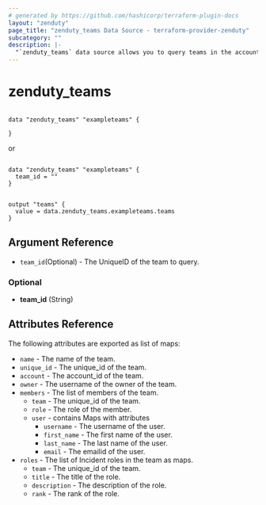 ```yaml
---
# generated by https://github.com/hashicorp/terraform-plugin-docs
layout: "zenduty"
page_title: "zenduty_teams Data Source - terraform-provider-zenduty"
subcategory: ""
description: |- 
  "`zenduty_teams` data source allows you to query teams in the account."
---
```


# zenduty_teams 

```hcl

data "zenduty_teams" "exampleteams" {
  
}

```

or 

```hcl

data "zenduty_teams" "exampleteams" {
  team_id = ""
}

```

```hcl

output "teams" {
  value = data.zenduty_teams.exampleteams.teams
}

```


<!-- schema generated by tfplugindocs -->

## Argument Reference

* `team_id`(Optional) - The UniqueID of the team to query.
### Optional

- **team_id** (String)

## Attributes Reference

The following attributes are exported as list of maps:

* `name` - The name of the team.
* `unique_id` - The unique_id of the team.
* `account` - The account_id of the team.
* `owner` - The username of the owner of the team.
* `members` - The list of members of the team.
  * `team` - The unique_id of the team.
  * `role` - The role of the member.
  * `user` - contains Maps with attributes
    * `username` - The username of the user.
    * `first_name` - The first name of the user.
    * `last_name` - The last name of the user.
    * `email` - The emailid of the user.
* `roles` - The list of Incident roles in the team as maps.
  * `team` - The unique_id of the team.
  * `title` - The title of the role.
  * `description` - The description of the role.
  * `rank` - The rank of the role.

